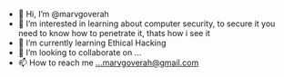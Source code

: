 - 👋 Hi, I’m @marvgoverah
- 👀 I’m interested in learning about computer security, to secure it you need to know how to penetrate it, thats how i see it
- 🌱 I’m currently learning Ethical Hacking
- 💞️ I’m looking to collaborate on ...
- 📫 How to reach me ...marvgoverah@gmail.com

<!---
marvgoverah/marvgoverah is a ✨ special ✨ repository because its `README.md` (this file) appears on your GitHub profile.
You can click the Preview link to take a look at your changes.
--->
